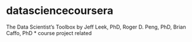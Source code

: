 # datasciencecoursera
The Data Scientist’s Toolbox by  Jeff Leek, PhD, Roger D. Peng, PhD, Brian Caffo, PhD  * course project related
